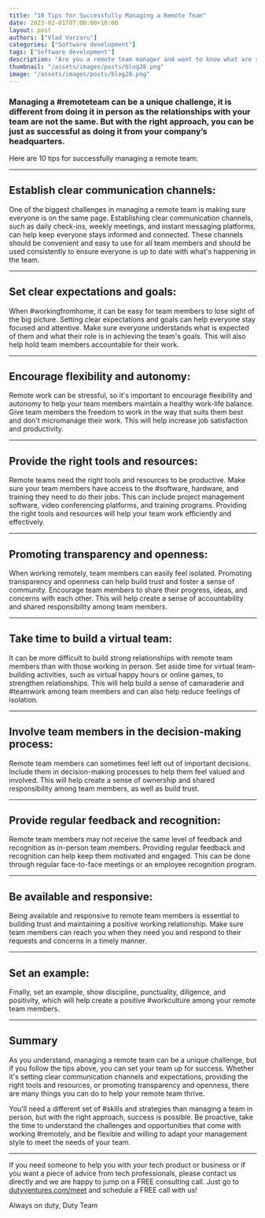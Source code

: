 ```yaml
---
title: "10 Tips for Successfully Managing a Remote Team"
date: 2023-02-01T07:00:00+10:00
layout: post
authors: ["Vlad Varzaru"]
categories: ["Software development"]
tags: ["Software development"]
description: "Are you a remote team manager and want to know what are some of the best practices?"
thumbnail: "/assets/images/posts/blog28.png"
image: "/assets/images/posts/blog28.png"
---
```


### Managing a #remoteteam can be a unique challenge, it is different from doing it in person as the relationships with your team are not the same. But with the right approach, you can be just as successful as doing it from your company’s headquarters.

Here are 10 tips for successfully managing a remote team:

----------------------

## Establish clear communication channels: 

One of the biggest challenges in managing a remote team is making sure everyone is on the same page. Establishing clear communication channels, such as daily check-ins, weekly meetings, and instant messaging platforms, can help keep everyone stays informed and connected. These channels should be convenient and easy to use for all team members and should be used consistently to ensure everyone is up to date with what's happening in the team.

----------------------

## Set clear expectations and goals: 

When #workingfromhome, it can be easy for team members to lose sight of the big picture. Setting clear expectations and goals can help everyone stay focused and attentive. Make sure everyone understands what is expected of them and what their role is in achieving the team's goals. This will also help hold team members accountable for their work.

----------------------

## Encourage flexibility and autonomy: 

Remote work can be stressful, so it's important to encourage flexibility and autonomy to help your team members maintain a healthy work-life balance. Give team members the freedom to work in the way that suits them best and don't micromanage their work. This will help increase job satisfaction and productivity.

----------------------

## Provide the right tools and resources: 

Remote teams need the right tools and resources to be productive. Make sure your team members have access to the #software, hardware, and training they need to do their jobs. This can include project management software, video conferencing platforms, and training programs. Providing the right tools and resources will help your team work efficiently and effectively.

----------------------

## Promoting transparency and openness: 

When working remotely, team members can easily feel isolated. Promoting transparency and openness can help build trust and foster a sense of community. Encourage team members to share their progress, ideas, and concerns with each other. This will help create a sense of accountability and shared responsibility among team members.

----------------------

## Take time to build a virtual team: 

It can be more difficult to build strong relationships with remote team members than with those working in person. Set aside time for virtual team-building activities, such as virtual happy hours or online games, to strengthen relationships. This will help build a sense of camaraderie and #teamwork among team members and can also help reduce feelings of isolation.

----------------------

## Involve team members in the decision-making process: 
   
Remote team members can sometimes feel left out of important decisions. Include them in decision-making processes to help them feel valued and involved. This will help create a sense of ownership and shared responsibility among team members, as well as build trust.
   
----------------------

## Provide regular feedback and recognition: 
   
Remote team members may not receive the same level of feedback and recognition as in-person team members. Providing regular feedback and recognition can help keep them motivated and engaged. This can be done through regular face-to-face meetings or an employee recognition program. 

----------------------

## Be available and responsive: 

Being available and responsive to remote team members is essential to building trust and maintaining a positive working relationship. Make sure team members can reach you when they need you and respond to their requests and concerns in a timely manner.

----------------------

## Set an example: 

Finally, set an example, show discipline, punctuality, diligence, and positivity, which will help create a positive #workculture among your remote team members.

----------------------

## Summary 

As you understand, managing a remote team can be a unique challenge, but if you follow the tips above, you can set your team up for success. Whether it's setting clear communication channels and expectations, providing the right tools and resources, or promoting transparency and openness, there are many things you can do to help your remote team thrive.

You'll need a different set of #skills and strategies than managing a team in person, but with the right approach, success is possible. Be proactive, take the time to understand the challenges and opportunities that come with working #remotely, and be flexible and willing to adapt your management style to meet the needs of your team.

----------------------

If you need someone to help you with your tech product or business or if you want a piece of advice from tech professionals, please contact us directly and we are happy to jump on a FREE consulting call.
Just go to [dutyventures.com/meet](https://calendly.com/rusucosmin/30min) and schedule a FREE call with us!


Always on duty,
Duty Team
